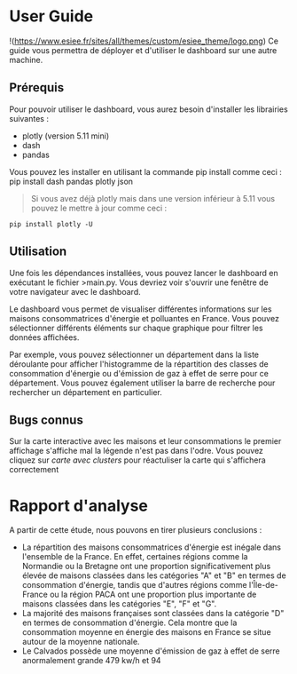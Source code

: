 User Guide
=============================================
!(https://www.esiee.fr/sites/all/themes/custom/esiee_theme/logo.png)
Ce guide vous permettra de déployer et d'utiliser le dashboard sur une autre machine.

Prérequis
-----------------------------------------------
Pour pouvoir utiliser le dashboard, vous aurez besoin d'installer les librairies suivantes :
* plotly (version 5.11 mini)
* dash
* pandas

Vous pouvez les installer en utilisant la commande pip install comme ceci :
    pip install dash pandas plotly json

>Si vous avez déjà plotly mais dans une version inférieur à 5.11 vous pouvez le mettre à jour comme ceci :
    
    pip install plotly -U

Utilisation
-----------------------------------------------
Une fois les dépendances installées, vous pouvez lancer le dashboard en exécutant le fichier >main.py.
Vous devriez voir s'ouvrir une fenêtre de votre navigateur avec le dashboard.

Le dashboard vous permet de visualiser différentes informations sur les maisons consommatrices d'énergie
et polluantes en France.
Vous pouvez sélectionner différents éléments sur chaque graphique pour filtrer les données affichées.

Par exemple, vous pouvez sélectionner un département dans la liste déroulante pour afficher l'histogramme
de la répartition des classes de consommation d'énergie ou d'émission de gaz à effet de serre pour ce département.
Vous pouvez également utiliser la barre de recherche pour rechercher un département en particulier.

Bugs connus
-----------------------------------------------
Sur la carte interactive avec les maisons et leur consommations le premier affichage s'affiche mal la légende n'est pas
dans l'odre. Vous pouvez cliquez sur _carte avec clusters_ pour réactuliser la carte qui s'affichera correctement


Rapport d'analyse
=============================================
A partir de cette étude, nous pouvons en tirer plusieurs conclusions :

* La répartition des maisons consommatrices d'énergie est inégale dans l'ensemble de la France. En effet, certaines régions
comme la Normandie ou la Bretagne ont une proportion significativement plus élevée de maisons classées dans les catégories
"A" et "B" en termes de consommation d'énergie, tandis que d'autres régions comme l'Île-de-France ou la région PACA ont une
proportion plus importante de maisons classées dans les catégories "E", "F" et "G".
* La majorité des maisons françaises sont classées dans la catégorie "D" en termes de consommation d'énergie. Cela montre que
la consommation moyenne en énergie des maisons en France se situe autour de la moyenne nationale.
* Le Calvados possède une moyenne d'émission de gaz à effet de serre anormalement grande 479 kw/h et 94
